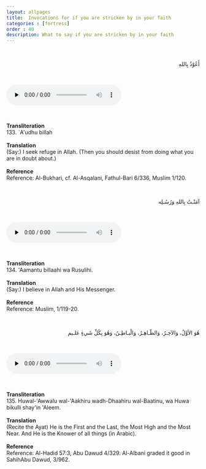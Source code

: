 ```yaml
---
layout: allpages
title:  Invocations for if you are stricken by in your faith
categories : [fortress]
order : 40
description: What to say if you are stricken by in your faith
---
```

&nbsp;
<div class="arabictext" dir="RTL">

أَعُوْذُ بِاللهِ

</div>

&nbsp;


<audio controls  preload="none">
  <source src="{{ site.baseurl }}/audio/fortress/133.mp3" type="audio/mpeg">
Your browser does not support the audio element.
</audio>

&nbsp;

<div class="duaextra" tabindex="0"> <div onclick = "void(0)"><strong>Transliteration</strong></div> <div class="extra">
133. `A'udhu billah

</div> </div> &nbsp;
<div class="duaextra" tabindex="0"> <div onclick = "void(0)"><strong>Translation</strong></div> <div class="extra">
(Say:) I seek refuge in Allah. (Then you should desist from doing what you are in doubt about.)

</div> </div> &nbsp;
<div class="duaextra" tabindex="0"> <div onclick = "void(0)"><strong>Reference</strong></div> <div class="extra">
Reference: Al-Bukhari, cf. Al-Asqalani, Fathul-Bari 6/336, Muslim 1/120.

</div> </div>

&nbsp;
<div class="arabictext" dir="RTL">

آمَنْـتُ بِاللهِ وَرُسُـلِه

</div>

&nbsp;


<audio controls  preload="none">
  <source src="{{ site.baseurl }}/audio/fortress/134.mp3" type="audio/mpeg">
Your browser does not support the audio element.
</audio>

&nbsp;

<div class="duaextra" tabindex="0"> <div onclick = "void(0)"><strong>Transliteration</strong></div> <div class="extra">
134. 'Aamantu billaahi wa Rusulihi.

</div> </div> &nbsp; 
<div class="duaextra" tabindex="0"> <div onclick = "void(0)"><strong>Translation</strong></div> <div class="extra">
(Say:) I believe in Allah and His Messenger.

</div> </div> &nbsp;
<div class="duaextra" tabindex="0"> <div onclick = "void(0)"><strong>Reference</strong></div> <div class="extra">
Reference: Muslim, 1/119-20.

</div> </div>

&nbsp;
<div class="arabictext" dir="RTL">

هُوَ الأوَّلُ، وَالآخِـرُ، وَالظّـاهِـرُ، وَالْبـاطِـنُ، وَهُوَ بِكُلِّ شَيءٍ عَلـيم

</div>

&nbsp;


<audio controls  preload="none">
  <source src="{{ site.baseurl }}/audio/fortress/135.mp3" type="audio/mpeg">
Your browser does not support the audio element.
</audio>

&nbsp;

<div class="duaextra" tabindex="0"> <div onclick = "void(0)"><strong>Transliteration</strong></div> <div class="extra">
135. Huwal-'Awwalu wal-'Aakhiru wadh-Dhaahiru wal-Baatinu, wa Huwa bikulli shay'in 'Aleem.

</div> </div> &nbsp;
<div class="duaextra" tabindex="0"> <div onclick = "void(0)"><strong>Translation</strong></div> <div class="extra">
(Recite the Ayat) He is the First and the Last, the Most High and the Most Near. And He is the Knower of all things (in Arabic).

</div> </div> &nbsp;
<div class="duaextra" tabindex="0"> <div onclick = "void(0)"><strong>Reference</strong></div> <div class="extra">
Reference: Al-Hadid 57:3, Abu Dawud 4/329. Al-Albani graded it good in SahihAbu Dawud, 3/962.

</div> </div>
